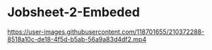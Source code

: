 # Jobsheet-2-Embeded

https://user-images.githubusercontent.com/118701655/210372288-8518a10c-de18-4f5d-b5ab-56a9a83d4df2.mp4

